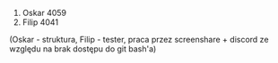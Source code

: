 1. Oskar 4059
2. Filip 4041

(Oskar - struktura, Filip - tester, praca przez screenshare + discord ze względu na brak dostępu do git bash'a)
